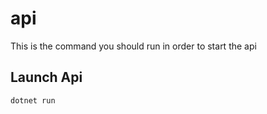 # api

This is the command you should run in order to start the api

## Launch Api

```sh
dotnet run
```
